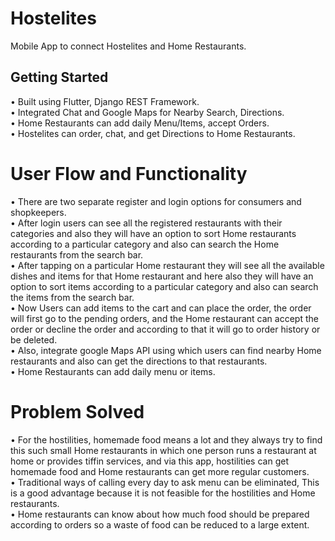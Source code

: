 # Hostelites

Mobile App to connect Hostelites and Home Restaurants.

## Getting Started

• Built using Flutter, Django REST Framework.<br>
• Integrated Chat and Google Maps for Nearby Search, Directions.<br>
• Home Restaurants can add daily Menu/Items, accept Orders.<br>
• Hostelites can order, chat, and get Directions to Home Restaurants.

# User Flow and Functionality

• There are two separate register and login options for consumers and shopkeepers.<br>
• After login users can see all the registered restaurants with their categories and also they will have an option to sort Home restaurants according to a particular category and also can search the Home restaurants from the search bar.<br>
• After tapping on a particular Home restaurant they will see all the available dishes and items for that Home restaurant and here also they will have an option to sort items according to a particular category and also can search the items from the search bar.<br>
• Now Users can add items to the cart and can place the order, the order will first go to the pending orders, and the Home restaurant can accept the order or decline the order and according to that it will go to order history or be deleted.<br>
• Also, integrate google Maps API using which users can find nearby Home restaurants and also can get the directions to that restaurants. <br>
• Home Restaurants can add daily menu or items.

# Problem Solved

• For the hostilities, homemade food means a lot and they always try to find this such small Home restaurants in which one person runs a restaurant at home or provides tiffin services, and via this app, hostilities can get homemade food and Home restaurants can get more regular customers.<br>
• Traditional ways of calling every day to ask menu can be eliminated, This is a good advantage because it is not feasible for the hostilities and Home restaurants. <br>
• Home restaurants can know about how much food should be prepared according to orders so a waste of food can be reduced to a large extent.
